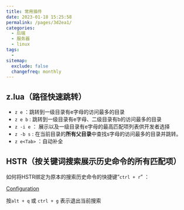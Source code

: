 ```yaml
---
title: 常用插件
date: 2023-01-18 15:25:58
permalink: /pages/3d2ea1/
categories:
  - 后端
  - 服务器
  - linux
tags:
  - 
sitemap:
  exclude: false
  changefreq: monthly
---
```



## z.lua（路径快速跳转）

- `z e` ：跳转到一级目录有e字母的访问最多的目录
- `z e b` : 跳转到一级目录有e字母、二级目录有b的访问最多的目录
- `z -i e` ： 展示以及一级目录有e字母的最高匹配项列表供开发者选择
- `z -b s` : 在当前目录的**所有父目录**中查找s字母的访问最多的目录并跳转。
- `z e<Tab>` ：自动补全

## HSTR（按关键词搜索展示历史命令的所有匹配项）

如何将HSTR绑定为原本的搜索历史命令的快捷键”`ctrl + r`” ：

[Configuration](http://dvorka.github.io/hstr/CONFIGURATION.html#bash-binding-hstr-to-keyboard-shortcut)

按`alt + q` 或 `ctrl + g` 表示退出当前搜索

